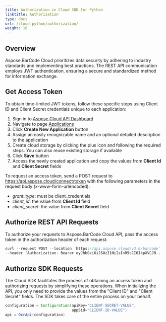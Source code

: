 ```yaml
---
title: Authorization in Cloud SDK for Python
linktitle: Authorization
type: docs
url: /cloud-python/authorization/
weight: 10
---
```


## **Overview**
Aspose.BarCode Cloud prioritizes data security by adhering to industry standards and implementing best practices. The REST API communication employs JWT authentication, ensuring a secure and standardized method for information exchange.

## **Get Access Token**
To obtain time-limited JWT tokens, follow these specific steps using Client ID and Client Secret credentials unique to each application:

1. Sign in to [Aspose Cloud API Dashboard](https://dashboard.aspose.cloud/)
2. Navigate to page [Applications](https://dashboard.aspose.cloud/applications)
3. Click **Create New Application** button
4. Assign an easily recognizable name and an optional detailed description to the application
5. Create cloud storage by clicking the plus icon and following the required steps. You can also reuse existing storage if available
6. Click **Save** button
7. Access the newly created application and copy the values from **Client Id** and **Client Secret** fields

To request an access token, send a POST request to https://api.aspose.cloud/connect/token with the following parameters in the request body (x-www-form-urlencoded):

- *grant_type*: must be client_credentials
- *client_id*: the value from **Client Id** field
- *client_secret*: the value from **Client Secret** field


## **Authorize REST API Requests**
To authorize your requests to Aspose.BarCode Cloud API, pass the access token in the authorization header of each request:

```csharp
curl --request POST --location 'https://api.aspose.cloud/v3.0/barcode' \
--header 'Authorization: Bearer eyJhbGciOiJSUzI1NiIsInR5cCI6IkpXVCJ9...l8v7jUV-mLjEdQ'

```

## **Authorize SDK Requests**
The Cloud SDK facilitates the process of obtaining an access token and authorizing requests by simplifying these operations. When initializing the API, you only need to provide the values from the "Client ID" and "Client Secret" fields. The SDK takes care of the entire process on your behalf.

```java
configuration = Configuration(apiKey="CLIENT-SECRET-VALUE",
                              appSid="CLIENT-ID-VALUE")
api = OcrApi(configuration)

```